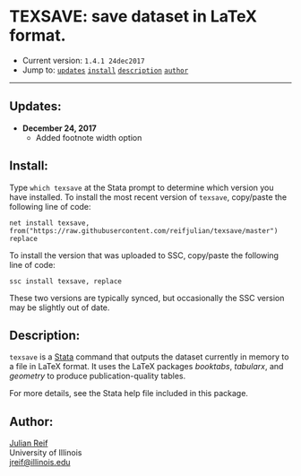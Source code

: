 # TEXSAVE: save dataset in LaTeX format.

- Current version: `1.4.1 24dec2017`
- Jump to: [`updates`](#recent-updates) [`install`](#install) [`description`](#description) [`author`](#author)

-----------

## Updates:

* **December 24, 2017**
  - Added footnote width option

## Install:

Type `which texsave` at the Stata prompt to determine which version you have installed. To install the most recent version of `texsave`, copy/paste the following line of code:

```
net install texsave, from("https://raw.githubusercontent.com/reifjulian/texsave/master") replace
```

To install the version that was uploaded to SSC, copy/paste the following line of code:
```
ssc install texsave, replace
```

These two versions are typically synced, but occasionally the SSC version may be slightly out of date.

## Description: 

`texsave` is a [Stata](http://www.stata.com) command that outputs the dataset currently in memory to a file in LaTeX format. It uses the LaTeX packages *booktabs*, *tabularx*, and *geometry* to produce publication-quality tables.

For more details, see the Stata help file included in this package.

## Author:

[Julian Reif](http://www.julianreif.com)
<br>University of Illinois
<br>jreif@illinois.edu
